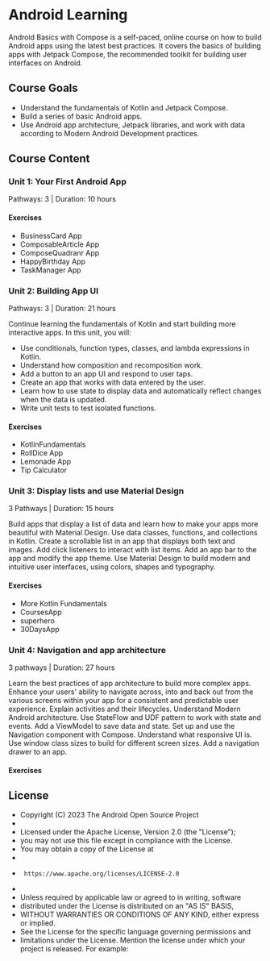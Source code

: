 # Android Learning

Android Basics with Compose is a self-paced, online course on how to build Android apps using the latest best practices. It covers the basics of building apps with Jetpack Compose, the recommended toolkit for building user interfaces on Android.

## Course Goals

- Understand the fundamentals of Kotlin and Jetpack Compose.
- Build a series of basic Android apps.
- Use Android app architecture, Jetpack libraries, and work with data according to Modern Android Development practices.

## Course Content

### Unit 1: Your First Android App

Pathways: 3 | Duration: 10 hours

#### Exercises

- BusinessCard App
- ComposableArticle App
- ComposeQuadranr App
- HappyBirthday App
- TaskManager App

### Unit 2: Building App UI

Pathways: 3 | Duration: 21 hours

Continue learning the fundamentals of Kotlin and start building more interactive apps. In this unit, you will:

- Use conditionals, function types, classes, and lambda expressions in Kotlin.
- Understand how composition and recomposition work.
- Add a button to an app UI and respond to user taps.
- Create an app that works with data entered by the user.
- Learn how to use state to display data and automatically reflect changes when the data is updated.
- Write unit tests to test isolated functions.

#### Exercises

- KotlinFundamentals
- RollDice App
- Lemonade App
- Tip Calculator


### Unit 3: Display lists and use Material Design

3 Pathways | Duration: 15 hours

Build apps that display a list of data and learn how to make your apps more beautiful with Material Design.
Use data classes, functions, and collections in Kotlin.
Create a scrollable list in an app that displays both text and images.
Add click listeners to interact with list items.
Add an app bar to the app and modify the app theme.
Use Material Design to build modern and intuitive user interfaces, using colors, shapes and typography.

#### Exercises
 - More Kotlin Fundamentals
 - CoursesApp
 - superhero
 - 30DaysApp

### Unit 4: Navigation and app architecture

3 pathways | Duration: 27 hours

Learn the best practices of app architecture to build more complex apps. Enhance your users' ability to navigate across, into and back out from the various screens within your app for a consistent and predictable user experience.
Explain activities and their lifecycles.
Understand Modern Android architecture.
Use StateFlow and UDF pattern to work with state and events.
Add a ViewModel to save data and state.
Set up and use the Navigation component with Compose.
Understand what responsive UI is.
Use window class sizes to build for different screen sizes.
Add a navigation drawer to an app.

#### Exercises




## License
* Copyright (C) 2023 The Android Open Source Project
 *
 * Licensed under the Apache License, Version 2.0 (the "License");
 * you may not use this file except in compliance with the License.
 * You may obtain a copy of the License at
 *
 *      https://www.apache.org/licenses/LICENSE-2.0
 *
 * Unless required by applicable law or agreed to in writing, software
 * distributed under the License is distributed on an "AS IS" BASIS,
 * WITHOUT WARRANTIES OR CONDITIONS OF ANY KIND, either express or implied.
 * See the License for the specific language governing permissions and
 * limitations under the License.
Mention the license under which your project is released. For example:
